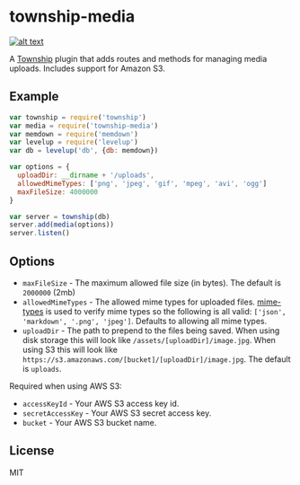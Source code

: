 # township-media
[![alt text](https://travis-ci.org/kvnneff/township-media.svg)](https://travis-ci.org/kvnneff/township-media)

A [Township](https://github.com/civicmakerlab/township) plugin that adds routes and methods for managing media uploads.  Includes support for Amazon S3.

## Example
``` js
var township = require('township')
var media = require('township-media')
var memdown = require('memdown')
var levelup = require('levelup')
var db = levelup('db', {db: memdown})

var options = {
  uploadDir: __dirname + '/uploads',
  allowedMimeTypes: ['png', 'jpeg', 'gif', 'mpeg', 'avi', 'ogg']
  maxFileSize: 4000000
}

var server = township(db)
server.add(media(options))
server.listen()
```

## Options

* `maxFileSize` - The maximum allowed file size (in bytes).  The default is `2000000` (2mb)
* `allowedMimeTypes` - The allowed mime types for uploaded files.  [mime-types](https://github.com/jshttp/mime-types) is used to verify mime types so the following is all valid: `['json', 'markdown', '.png', 'jpeg']`.  Defaults to allowing all mime types.
* `uploadDir` - The path to prepend to the files being saved.  When using disk storage this will look like `/assets/[uploadDir]/image.jpg`.  When using S3 this will look like `https://s3.amazonaws.com/[bucket]/[uploadDir]/image.jpg`.  The default is `uploads`.

Required when using AWS S3:


* `accessKeyId` - Your AWS S3 access key id.
* `secretAccessKey` - Your AWS S3 secret access key.
* `bucket` - Your AWS S3 bucket name.

## License
MIT

